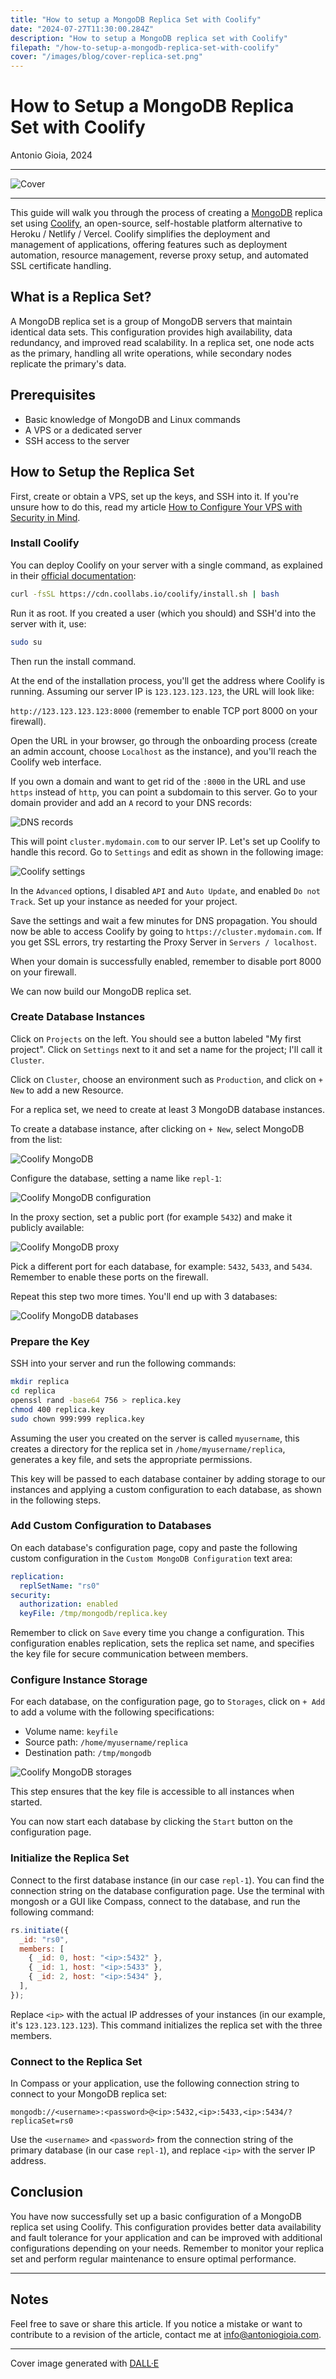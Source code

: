 ```yaml
---
title: "How to setup a MongoDB Replica Set with Coolify"
date: "2024-07-27T11:30:00.284Z"
description: "How to setup a MongoDB replica set with Coolify"
filepath: "/how-to-setup-a-mongodb-replica-set-with-coolify"
cover: "/images/blog/cover-replica-set.png"
---
```


# How to Setup a MongoDB Replica Set with Coolify

Antonio Gioia, 2024

---

![Cover](https://antoniogioia.com/images/blog/cover-replica-set.png)

---

This guide will walk you through the process of creating a [MongoDB](https://www.mongodb.com) replica set using [Coolify](https://coolify.io), an open-source, self-hostable platform alternative to Heroku / Netlify / Vercel. Coolify simplifies the deployment and management of applications, offering features such as deployment automation, resource management, reverse proxy setup, and automated SSL certificate handling.

## What is a Replica Set?

A MongoDB replica set is a group of MongoDB servers that maintain identical data sets. This configuration provides high availability, data redundancy, and improved read scalability. In a replica set, one node acts as the primary, handling all write operations, while secondary nodes replicate the primary's data.

## Prerequisites

- Basic knowledge of MongoDB and Linux commands
- A VPS or a dedicated server
- SSH access to the server

## How to Setup the Replica Set

First, create or obtain a VPS, set up the keys, and SSH into it. If you're unsure how to do this, read my article [How to Configure Your VPS with Security in Mind](https://www.antoniogioia.com/how-to-configure-your-vps-with-security).

### Install Coolify

You can deploy Coolify on your server with a single command, as explained in their [official documentation](https://coolify.io/self-hosted):

```bash
curl -fsSL https://cdn.coollabs.io/coolify/install.sh | bash
```

Run it as root. If you created a user (which you should) and SSH'd into the server with it, use:

```bash
sudo su
```

Then run the install command.

At the end of the installation process, you'll get the address where Coolify is running. Assuming our server IP is `123.123.123.123`, the URL will look like:

`http://123.123.123.123:8000` (remember to enable TCP port 8000 on your firewall).

Open the URL in your browser, go through the onboarding process (create an admin account, choose `Localhost` as the instance), and you'll reach the Coolify web interface.

If you own a domain and want to get rid of the `:8000` in the URL and use `https` instead of `http`, you can point a subdomain to this server. Go to your domain provider and add an `A` record to your DNS records:

![DNS records](https://antoniogioia.com/images/blog/coolify-step-0-b.png)

This will point `cluster.mydomain.com` to our server IP. Let's set up Coolify to handle this record. Go to `Settings` and edit as shown in the following image:

![Coolify settings](https://antoniogioia.com/images/blog/coolify-step-0-a.png)

In the `Advanced` options, I disabled `API` and `Auto Update`, and enabled `Do not Track`. Set up your instance as needed for your project.

Save the settings and wait a few minutes for DNS propagation. You should now be able to access Coolify by going to `https://cluster.mydomain.com`. If you get SSL errors, try restarting the Proxy Server in `Servers / localhost`.

When your domain is successfully enabled, remember to disable port 8000 on your firewall.

We can now build our MongoDB replica set.

### Create Database Instances

Click on `Projects` on the left. You should see a button labeled "My first project". Click on `Settings` next to it and set a name for the project; I'll call it `Cluster`.

Click on `Cluster`, choose an environment such as `Production`, and click on `+ New` to add a new Resource.

For a replica set, we need to create at least 3 MongoDB database instances.

To create a database instance, after clicking on `+ New`, select MongoDB from the list:

![Coolify MongoDB](https://antoniogioia.com/images/blog/coolify-step-1-a.png)

Configure the database, setting a name like `repl-1`:

![Coolify MongoDB configuration](https://antoniogioia.com/images/blog/coolify-step-1-b.png)

In the proxy section, set a public port (for example `5432`) and make it publicly available:

![Coolify MongoDB proxy](https://antoniogioia.com/images/blog/coolify-step-1-d.png)

Pick a different port for each database, for example: `5432`, `5433`, and `5434`. Remember to enable these ports on the firewall.

Repeat this step two more times. You'll end up with 3 databases:

![Coolify MongoDB databases](https://antoniogioia.com/images/blog/coolify-step-1-c.png)

### Prepare the Key

SSH into your server and run the following commands:

```bash
mkdir replica
cd replica
openssl rand -base64 756 > replica.key
chmod 400 replica.key
sudo chown 999:999 replica.key
```

Assuming the user you created on the server is called `myusername`, this creates a directory for the replica set in `/home/myusername/replica`, generates a key file, and sets the appropriate permissions.

This key will be passed to each database container by adding storage to our instances and applying a custom configuration to each database, as shown in the following steps.

### Add Custom Configuration to Databases

On each database's configuration page, copy and paste the following custom configuration in the `Custom MongoDB Configuration` text area:

```yaml
replication:
  replSetName: "rs0"
security:
  authorization: enabled
  keyFile: /tmp/mongodb/replica.key
```

Remember to click on `Save` every time you change a configuration. This configuration enables replication, sets the replica set name, and specifies the key file for secure communication between members.

### Configure Instance Storage

For each database, on the configuration page, go to `Storages`, click on `+ Add` to add a volume with the following specifications:

- Volume name: `keyfile`
- Source path: `/home/myusername/replica`
- Destination path: `/tmp/mongodb`

![Coolify MongoDB storages](https://antoniogioia.com/images/blog/coolify-step-2-a.png)

This step ensures that the key file is accessible to all instances when started.

You can now start each database by clicking the `Start` button on the configuration page.

### Initialize the Replica Set

Connect to the first database instance (in our case `repl-1`). You can find the connection string on the database configuration page. Use the terminal with mongosh or a GUI like Compass, connect to the database, and run the following command:

```javascript
rs.initiate({
  _id: "rs0",
  members: [
    { _id: 0, host: "<ip>:5432" },
    { _id: 1, host: "<ip>:5433" },
    { _id: 2, host: "<ip>:5434" },
  ],
});
```

Replace `<ip>` with the actual IP addresses of your instances (in our example, it's `123.123.123.123`). This command initializes the replica set with the three members.

### Connect to the Replica Set

In Compass or your application, use the following connection string to connect to your MongoDB replica set:

```
mongodb://<username>:<password>@<ip>:5432,<ip>:5433,<ip>:5434/?replicaSet=rs0
```

Use the `<username>` and `<password>` from the connection string of the primary database (in our case `repl-1`), and replace `<ip>` with the server IP address.

## Conclusion

You have now successfully set up a basic configuration of a MongoDB replica set using Coolify. This configuration provides better data availability and fault tolerance for your application and can be improved with additional configurations depending on your needs. Remember to monitor your replica set and perform regular maintenance to ensure optimal performance.

---

## Notes

Feel free to save or share this article. If you notice a mistake or want to contribute to a revision of the article, contact me at [info@antoniogioia.com](mailto:info@antoniogioia.com).

---

Cover image generated with [DALL·E](https://openai.com)
